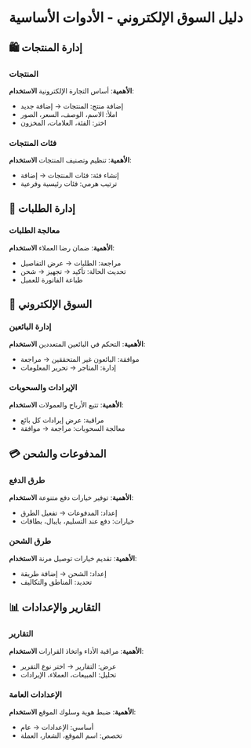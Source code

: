# دليل السوق الإلكتروني - الأدوات الأساسية

## 🛍️ إدارة المنتجات

### المنتجات
**الأهمية**: أساس التجارة الإلكترونية
**الاستخدام**:
- إضافة منتج: المنتجات → إضافة جديد
- املأ: الاسم، الوصف، السعر، الصور
- اختر: الفئة، العلامات، المخزون

### فئات المنتجات  
**الأهمية**: تنظيم وتصنيف المنتجات
**الاستخدام**:
- إنشاء فئة: فئات المنتجات → إضافة
- ترتيب هرمي: فئات رئيسية وفرعية

## 🛒 إدارة الطلبات

### معالجة الطلبات
**الأهمية**: ضمان رضا العملاء
**الاستخدام**:
- مراجعة: الطلبات → عرض التفاصيل
- تحديث الحالة: تأكيد → تجهيز → شحن
- طباعة الفاتورة للعميل

## 🏪 السوق الإلكتروني

### إدارة البائعين
**الأهمية**: التحكم في البائعين المتعددين
**الاستخدام**:
- موافقة: البائعون غير المتحققين → مراجعة
- إدارة: المتاجر → تحرير المعلومات

### الإيرادات والسحوبات
**الأهمية**: تتبع الأرباح والعمولات
**الاستخدام**:
- مراقبة: عرض إيرادات كل بائع
- معالجة السحوبات: مراجعة → موافقة

## 💳 المدفوعات والشحن

### طرق الدفع
**الأهمية**: توفير خيارات دفع متنوعة
**الاستخدام**:
- إعداد: المدفوعات → تفعيل الطرق
- خيارات: دفع عند التسليم، بايبال، بطاقات

### طرق الشحن
**الأهمية**: تقديم خيارات توصيل مرنة
**الاستخدام**:
- إعداد: الشحن → إضافة طريقة
- تحديد: المناطق والتكاليف

## 📊 التقارير والإعدادات

### التقارير
**الأهمية**: مراقبة الأداء واتخاذ القرارات
**الاستخدام**:
- عرض: التقارير → اختر نوع التقرير
- تحليل: المبيعات، العملاء، الإيرادات

### الإعدادات العامة
**الأهمية**: ضبط هوية وسلوك الموقع
**الاستخدام**:
- أساسي: الإعدادات → عام
- تخصص: اسم الموقع، الشعار، العملة